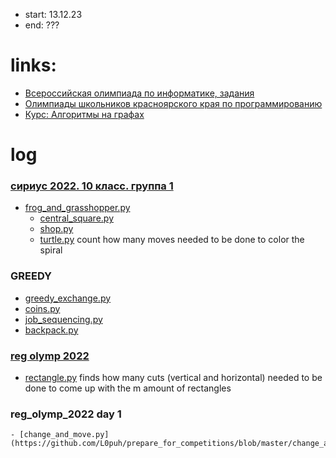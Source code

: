 - start: 13.12.23
- end: ???

# links:
- [Всероссийская олимпиада по информатике, задания](https://www.olimpiada.ru/activity/73/tasks/2021?class=10)
- [Олимпиады школьников красноярского края по программированию](https://acmp.ru/article.asp?id_text=121)
- [Курс: Алгоритмы на графах](https://informatics.msk.ru/course/view.php?id=6)
# log
### [сириус 2022. 10 класс. группа 1](https://tasks.olimpiada.ru/upload/files/tasks/73/2022/task-info-10-gr1-sch-sirius-22-23.pdf)
  - [frog_and_grasshopper.py](https://github.com/L0puh/prepare_for_competitions/blob/master/frog_and_grasshopper.py)
    - [central_square.py](https://github.com/L0puh/prepare_for_competitions/blob/master/central_square.py)
    - [shop.py](https://github.com/L0puh/prepare_for_competitions/blob/master/shop.py) 
    - [turtle.py](https://github.com/L0puh/prepare_for_competitions/blob/master/turlte.py)
            count how many moves needed to be done to color the spiral

### GREEDY
- [greedy_exchange.py](https://github.com/L0puh/prepare_for_competitions/blob/master/greedy_exchange.py)
- [coins.py](https://github.com/L0puh/prepare_for_competitions/blob/master/coins.py)
- [job_sequencing.py](https://github.com/L0puh/prepare_for_competitions/blob/master/job_sequencing.py)
- [backpack.py](https://github.com/L0puh/prepare_for_competitions/blob/master/backpack.py)

### [reg olymp 2022](https://xn--b1ayi3a.xn--l1afu.xn--p1ai/upload/files/Arhive_tasks/2022-23/reg/iikt/tasks-iikt-9-11-day1-reg-22-23.pdf)
  - [rectangle.py](https://github.com/L0puh/prepare_for_competitions/blob/master/rectangle.py)
            finds how many cuts (vertical and horizontal) needed to be done to come 
            up with the m amount of rectangles
### reg_olymp_2022 day 1 
    - [change_and_move.py](https://github.com/L0puh/prepare_for_competitions/blob/master/change_and_move.py)
